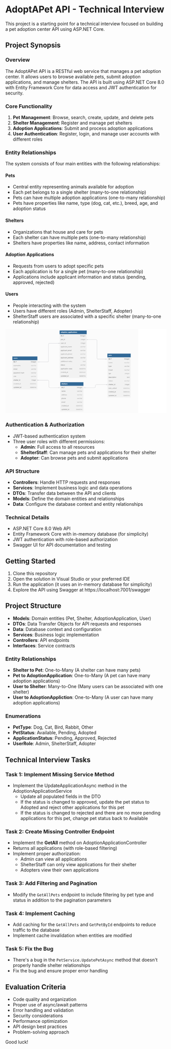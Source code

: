 # AdoptAPet API - Technical Interview

This project is a starting point for a technical interview focused on building a pet adoption center API using ASP.NET Core.

## Project Synopsis

### Overview

The AdoptAPet API is a RESTful web service that manages a pet adoption center. It allows users to browse available pets, submit adoption applications, and manage shelters. The API is built using ASP.NET Core 8.0 with Entity Framework Core for data access and JWT authentication for security.

### Core Functionality

1. **Pet Management**: Browse, search, create, update, and delete pets
2. **Shelter Management**: Register and manage pet shelters
3. **Adoption Applications**: Submit and process adoption applications
4. **User Authentication**: Register, login, and manage user accounts with different roles

### Entity Relationships

The system consists of four main entities with the following relationships:

#### Pets
- Central entity representing animals available for adoption
- Each pet belongs to a single shelter (many-to-one relationship)
- Pets can have multiple adoption applications (one-to-many relationship)
- Pets have properties like name, type (dog, cat, etc.), breed, age, and adoption status

#### Shelters
- Organizations that house and care for pets
- Each shelter can have multiple pets (one-to-many relationship)
- Shelters have properties like name, address, contact information

#### Adoption Applications
- Requests from users to adopt specific pets
- Each application is for a single pet (many-to-one relationship)
- Applications include applicant information and status (pending, approved, rejected)

#### Users
- People interacting with the system
- Users have different roles (Admin, ShelterStaff, Adopter)
- ShelterStaff users are associated with a specific shelter (many-to-one relationship)

![DB Schema](<DB Schema.png>)

### Authentication & Authorization

- JWT-based authentication system
- Three user roles with different permissions:
  - **Admin**: Full access to all resources
  - **ShelterStaff**: Can manage pets and applications for their shelter
  - **Adopter**: Can browse pets and submit applications

### API Structure

- **Controllers**: Handle HTTP requests and responses
- **Services**: Implement business logic and data operations
- **DTOs**: Transfer data between the API and clients
- **Models**: Define the domain entities and relationships
- **Data**: Configure the database context and entity relationships

### Technical Details

- ASP.NET Core 8.0 Web API
- Entity Framework Core with in-memory database (for simplicity)
- JWT authentication with role-based authorization
- Swagger UI for API documentation and testing

## Getting Started

1. Clone this repository
2. Open the solution in Visual Studio or your preferred IDE
3. Run the application (it uses an in-memory database for simplicity)
4. Explore the API using Swagger at https://localhost:7001/swagger

## Project Structure

- **Models**: Domain entities (Pet, Shelter, AdoptionApplication, User)
- **DTOs**: Data Transfer Objects for API requests and responses
- **Data**: Database context and configuration
- **Services**: Business logic implementation
- **Controllers**: API endpoints
- **Interfaces**: Service contracts

### Entity Relationships

- **Shelter to Pet**: One-to-Many (A shelter can have many pets)
- **Pet to AdoptionApplication**: One-to-Many (A pet can have many adoption applications)
- **User to Shelter**: Many-to-One (Many users can be associated with one shelter)
- **User to AdoptionAppliction**: One-to-Many (A user can have many adoption applications)

### Enumerations

- **PetType**: Dog, Cat, Bird, Rabbit, Other
- **PetStatus**: Available, Pending, Adopted
- **ApplicationStatus**: Pending, Approved, Rejected
- **UserRole**: Admin, ShelterStaff, Adopter

## Technical Interview Tasks

### Task 1: Implement Missing Service Method
- Implement the UpdateApplicationAsync method in the AdoptionApplicationService
  - Update all populated fields in the DTO
  - If the status is changed to approved, update the pet status to Adopted and reject other applications for this pet
  - If the status is changed to rejected and there are no more pending applications for this pet, change pet status back to Available

### Task 2: Create Missing Controller Endpoint
- Implement the **GetAll** method on AdoptionApplicationController 
- Returns all applications (with role-based filtering)
- Implement proper authorization:
  - Admin can view all applications
  - ShelterStaff can only view applications for their shelter
  - Adopters view their own applications

### Task 3: Add Filtering and Pagination
- Modify the `GetAllPets` endpoint to include filtering by pet type and status in addition to the pagination parameters

### Task 4: Implement Caching
- Add caching for the `GetAllPets` and `GetPetById` endpoints to reduce traffic to the database
- Implement cache invalidation when entities are modified

### Task 5: Fix the Bug
- There's a bug in the `PetService.UpdatePetAsync` method that doesn't properly handle shelter relationships
- Fix the bug and ensure proper error handling


## Evaluation Criteria

- Code quality and organization
- Proper use of async/await patterns
- Error handling and validation
- Security considerations
- Performance optimization
- API design best practices
- Problem-solving approach

Good luck!